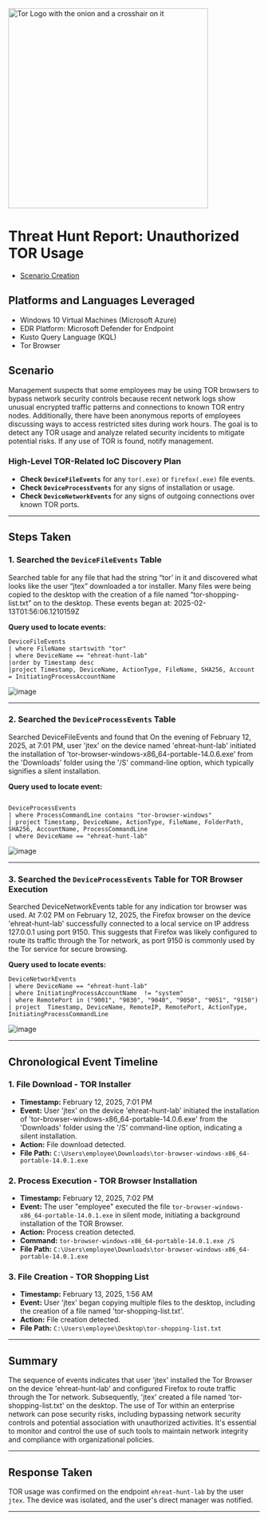 <img width="400" src="https://github.com/user-attachments/assets/44bac428-01bb-4fe9-9d85-96cba7698bee" alt="Tor Logo with the onion and a crosshair on it"/>

# Threat Hunt Report: Unauthorized TOR Usage
- [Scenario Creation](https://github.com/john-rogers13/Threat-Hunting-Scenario-Tor-Browser-Usage-/commit/34013655527c86183ea44a481feb64c51593dfe0)

## Platforms and Languages Leveraged
- Windows 10 Virtual Machines (Microsoft Azure)
- EDR Platform: Microsoft Defender for Endpoint
- Kusto Query Language (KQL)
- Tor Browser

##  Scenario

Management suspects that some employees may be using TOR browsers to bypass network security controls because recent network logs show unusual encrypted traffic patterns and connections to known TOR entry nodes. Additionally, there have been anonymous reports of employees discussing ways to access restricted sites during work hours. The goal is to detect any TOR usage and analyze related security incidents to mitigate potential risks. If any use of TOR is found, notify management.

### High-Level TOR-Related IoC Discovery Plan

- **Check `DeviceFileEvents`** for any `tor(.exe)` or `firefox(.exe)` file events.
- **Check `DeviceProcessEvents`** for any signs of installation or usage.
- **Check `DeviceNetworkEvents`** for any signs of outgoing connections over known TOR ports.

---

## Steps Taken

### 1. Searched the `DeviceFileEvents` Table

Searched table for any file that had the string “tor’ in it and discovered what looks like the user “jtex” downloaded a tor installer. Many files were being copied to the desktop with the creation of a file named “tor-shopping-list.txt” on to the desktop. These events began at: 2025-02-13T01:56:06.1210159Z

**Query used to locate events:**

```kql
DeviceFileEvents
| where FileName startswith "tor"
| where DeviceName == "ehreat-hunt-lab"
|order by Timestamp desc
|project Timestamp, DeviceName, ActionType, FileName, SHA256, Account = InitiatingProcessAccountName

```
![image](https://github.com/user-attachments/assets/f1327f9b-11cb-4364-b333-9e75d8e403f0)


---

### 2. Searched the `DeviceProcessEvents` Table

Searched DeviceFileEvents and found that On the evening of February 12, 2025, at 7:01 PM, user 'jtex' on the device named 'ehreat-hunt-lab' initiated the installation of 'tor-browser-windows-x86_64-portable-14.0.6.exe' from the 'Downloads' folder using the '/S' command-line option, which typically signifies a silent installation.

**Query used to locate event:**

```kql

DeviceProcessEvents
| where ProcessCommandLine contains "tor-browser-windows"
| project Timestamp, DeviceName, ActionType, FileName, FolderPath, SHA256, AccountName, ProcessCommandLine
| where DeviceName == "ehreat-hunt-lab"

```
![image](https://github.com/user-attachments/assets/890d0ac8-2249-4bc4-803e-a1e7d548fb33)


---

### 3. Searched the `DeviceProcessEvents` Table for TOR Browser Execution

Searched DeviceNetworkEvents table for any indication tor browser was used. At 7:02 PM on February 12, 2025, the Firefox browser on the device 'ehreat-hunt-lab' successfully connected to a local service on IP address 127.0.0.1 using port 9150. This suggests that Firefox was likely configured to route its traffic through the Tor network, as port 9150 is commonly used by the Tor service for secure browsing.

**Query used to locate events:**

```kql
DeviceNetworkEvents
| where DeviceName == "ehreat-hunt-lab"
| where InitiatingProcessAccountName  != "system"
| where RemotePort in ("9001", "9030", "9040", "9050", "9051", "9150")
| project  Timestamp, DeviceName, RemoteIP, RemotePort, ActionType, InitiatingProcessCommandLine

```
![image](https://github.com/user-attachments/assets/48767b64-f8e8-47fd-8cd8-42bb139812fd)


---

## Chronological Event Timeline 

### 1. File Download - TOR Installer

- **Timestamp:** February 12, 2025, 7:01 PM
- **Event:** User 'jtex' on the device 'ehreat-hunt-lab' initiated the installation of 'tor-browser-windows-x86_64-portable-14.0.6.exe' from the 'Downloads' folder using the '/S' command-line option, indicating a silent installation.
- **Action:** File download detected.
- **File Path:** `C:\Users\employee\Downloads\tor-browser-windows-x86_64-portable-14.0.1.exe`

### 2. Process Execution - TOR Browser Installation

- **Timestamp:** February 12, 2025, 7:02 PM
- **Event:** The user "employee" executed the file `tor-browser-windows-x86_64-portable-14.0.1.exe` in silent mode, initiating a background installation of the TOR Browser.
- **Action:** Process creation detected.
- **Command:** `tor-browser-windows-x86_64-portable-14.0.1.exe /S`
- **File Path:** `C:\Users\employee\Downloads\tor-browser-windows-x86_64-portable-14.0.1.exe`

### 3. File Creation - TOR Shopping List

- **Timestamp:** February 13, 2025, 1:56 AM
- **Event:** User 'jtex' began copying multiple files to the desktop, including the creation of a file named 'tor-shopping-list.txt'.
- **Action:** File creation detected.
- **File Path:** `C:\Users\employee\Desktop\tor-shopping-list.txt`

---

## Summary

The sequence of events indicates that user 'jtex' installed the Tor Browser on the device 'ehreat-hunt-lab' and configured Firefox to route traffic through the Tor network. Subsequently, 'jtex' created a file named 'tor-shopping-list.txt' on the desktop.
The use of Tor within an enterprise network can pose security risks, including bypassing network security controls and potential association with unauthorized activities. It's essential to monitor and control the use of such tools to maintain network integrity and compliance with organizational policies.


---

## Response Taken

TOR usage was confirmed on the endpoint `ehreat-hunt-lab` by the user `jtex`. The device was isolated, and the user's direct manager was notified.

---
